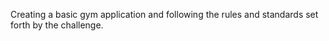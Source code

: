 Creating a basic gym application and following the rules and standards set forth by the challenge. 
